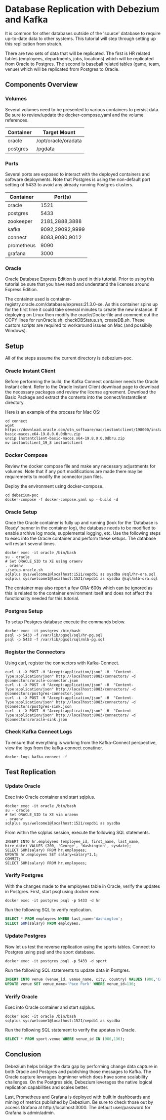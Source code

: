 # Database Replication with Debezium and Kafka

It is common for other databases outside of the 'source' database to require up-to-date data to other systems.  This tutorial will step through setting up this replication from stratch.  

There are two sets of data that will be replicated.  The first is HR related tables (employees, departments, jobs, locations) which will be replicated from Oracle to Postgres.  The second is baseball related tables (game, team, venue) which will be replicated from Postgres to Oracle.

## Components Overview

### Volumes

Several volumes need to be presented to various containers to persist data.  Be sure to review/update the docker-compose.yaml and the volume references.

| Container    | Target Mount         |
|--------------|----------------------|
| oracle       | /opt/oracle/oradata  |
| postgres     | /pgdata              |

### Ports

Several ports are exposed to interact with the deployed containers and software deployments.  Note that Postgres is using the non-default port setting of 5433 to avoid any already running Postgres clusters. 

| Container    | Port(s)         |
|--------------|-----------------|
| oracle       | 1521            |
| postgres     | 5433            |
| zookeeper    | 2181,2888,3888  |
| kafka        | 9092,29092,9999 |
| connect      | 8083,9080,9012  |
| prometheus   | 9090            |
| grafana      | 3000            |

### Oracle

Oracle Database Express Edition is used in this tutorial.  Prior to using this tutorial be sure that you have read and understand the licenses around Express Edition.

The container used is container-registry.oracle.com/database/express:21.3.0-xe.  As this container spins up for the first time it could take several minutes to create the new instance.  If deploying on Linux then modify the oracle/Dockerfile and comment out the COPY lines for runOracle.sh, checkDBStatus.sh, createDB.sh.  These custom scripts are required to workaround issues on Mac (and possibily Windows).

## Setup

All of the steps assume the current directory is debezium-poc.

### Oracle Instant Client

Before performing the build, the Kafka Connect container needs the Oracle Instant client.  Refer to the Oracle Instant Client download page to download the necessary packages and review the license agreement.  Download the Basic Package and extract the contents into the connect/instantclient directory.

Here is an example of the process for Mac OS:

```shell
cd connect
wget https://download.oracle.com/otn_software/mac/instantclient/198000/instantclient-basic-macos.x64-19.8.0.0.0dbru.zip 
unzip instantclient-basic-macos.x64-19.8.0.0.0dbru.zip
mv instantclient_19_8 instantclient
```

### Docker Compose

Review the docker compose file and make any necessary adjustments for volumes.  Note that if any port modifications are made there may be requirements to modify the connector json files.

Deploy the environment using docker-compose.

```shell
cd debezium-poc
docker-compose -f docker-compose.yaml up --build -d
```

### Oracle Setup

Once the Oracle container is fully up and running (look for the 'Database is Ready' banner in the container log), the database needs to be modified to enable archive log mode, supplemental logging, etc.  Use the following steps to exec into the Oracle container and perform these setups.  The database will restart several times.

```shell
docker exec -it oracle /bin/bash
su - oracle
# Set ORACLE_SID to XE using oraenv
. oraenv
./setup-oracle.sh
sqlplus sys/welcome1@localhost:1521/xepdb1 as sysdba @sql/hr-ora.sql
sqlplus sys/welcome1@localhost:1521/xepdb1 as sysdba @sql/mlb-ora.sql 
```

The container may also report a few ORA-600s which can be ignored as this is related to the container environment itself and does not affect the functionality needed for this tutorial.

### Postgres Setup

To setup Postgres database execute the commands below.

```shell
docker exec -it postgres /bin/bash
psql -p 5433 -f /var/lib/pgsql/sql/hr-pg.sql
psql -p 5433 -f /var/lib/pgsql/sql/mlb-pg.sql
```

### Register the Connectors

Using curl, register the connectors with Kafka-Connect.

```shell
curl -i -X POST -H "Accept:application/json" -H  "Content-Type:application/json" http://localhost:8083/connectors/ -d @connectors/oracle-connector.json
curl -i -X POST -H "Accept:application/json" -H  "Content-Type:application/json" http://localhost:8083/connectors/ -d @connectors/postgres-connector.json
curl -i -X POST -H "Accept:application/json" -H  "Content-Type:application/json" http://localhost:8083/connectors/ -d @connectors/postgres-sink.json
curl -i -X POST -H "Accept:application/json" -H  "Content-Type:application/json" http://localhost:8083/connectors/ -d @connectors/oracle-sink.json
```

### Check Kafka Connect Logs

To ensure that everything is working from the Kafka-Connect perspective, view the logs from the kafka-connect conatiner.

```shell
docker logs kafka-connect -f
```

## Test Replication

### Update Oracle

Exec into Oracle container and start sqlplus.

```shell
docker exec -it oracle /bin/bash
su - oracle
# Set ORACLE_SID to XE via oraenv
. oraenv
sqlplus sys/welcome1@localhost:1521/xepdb1 as sysdba
```

From within the sqlplus session, execute the following SQL statements.

```shell
INSERT INTO hr.employees (employee_id, first_name, last_name, hire_date) VALUES (200, 'George', 'Washington', sysdate);
SELECT SUM(salary) FROM hr.employees;
UPDATE hr.employees SET salary=salary*1.1;
COMMIT;
SELECT SUM(salary) FROM hr.employees;
```

### Verify Postgres

With the changes made to the employees table in Oracle, verify the updates in Postgres.  First, start psql using docker exec.

```shell
docker exec -it postgres psql -p 5433 -d hr
```

Run the following SQL to verify replication.

```sql
SELECT * FROM employees WHERE last_name='Washington';
SELECT SUM(salary) FROM employees;
```

### Update Postgres

Now let us test the reverse replication using the sports tables.  Connect to Postgres using psql and the sport database.

```shell
docker exec -it postgres psql -p 5433 -d sport
```

Run the following SQL statements to update data in Postgres.

```sql
INSERT INTO venue (venue_id, venue_name, city, country) VALUES (900,'Crunchy Park', 'Jacksonville, FL', 'USA');
UPDATE venue SET venue_name='Pace Park' WHERE venue_id=136;
```

### Verify Oracle

Exec into Oracle container and start sqlplus.

```shell
docker exec -it oracle /bin/bash
sqlplus sys/welcome1@localhost:1521/xepdb1 as sysdba
```

Run the following SQL statement to verify the updates in Oracle.

```sql
SELECT * FROM sport.venue WHERE venue_id IN (900,136);
```

## Conclusion

Debezium helps bridge the data gap by performing change data capture in both Oracle and Postgres and publishing those messages to Kafka.  The Oracle capture leverages logminner which does have some scalability challenges.  On the Postgres side, Debezium leverages the native logical replication capabilities and scales better.

Last, Prometheus and Grafana is deployed with built in dashboards and mining of metrics published by Debezium.  Be sure to check those out by access Grafana at http://localhost:3000.  The default user/password for Grafana is admin/admin.

